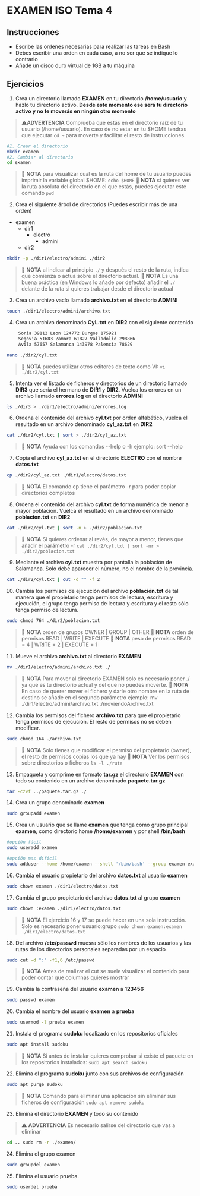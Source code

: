 # EXAMEN ISO Tema 4

## Instrucciones

- Escribe las ordenes necesarias para realizar las tareas en Bash
- Debes escribir una orden en cada caso, a no ser que se indique lo contrario
- Añade un disco duro virtual de 1GB a tu máquina

## Ejercicios

1. Crea un directorio llamado **EXAMEN** en tu directorio **/home/usuario** y hazlo tu directorio activo.
**Desde este momento ese será tu directorio activo y no te moverás en ningún otro momento**

>:warning:**ADVERTENCIA** Comprueba que estás en el directorio raíz de tu usuario (/home/usuario). En caso de no estar en tu $HOME tendras que ejecutar ``cd ~`` para moverte y facilitar el resto de instrucciones. 

~~~bash
#1. Crear el directorio
mkdir examen
#2. Cambiar al directorio
cd examen
~~~

>:pencil: **NOTA** para visualizar cual es la ruta del home de tu usuario puedes imprimir la variable global $HOME: ``echo $HOME``
>:pencil: **NOTA** si quieres ver la ruta absoluta del directorio en el que estás, puedes ejecutar este comando ``pwd``

2. Crea el siguiente árbol de directorios (Puedes escribir más de una orden)

- examen
  - dir1
    - electro
      - admini
  - dir2

~~~bash
mkdir -p ./dir1/electro/admini ./dir2
~~~

>:pencil: **NOTA** al indicar al principio ``./`` y después el resto de la ruta,
indica que comienza o actua sobre el directorio actual.
>:pencil: **NOTA** Es una buena práctica (en Windows lo añade por defecto) añadir el ``./`` delante de la ruta si quieres trabajar desde el directorio actual

3. Crea un archivo vacío llamado **archivo.txt** en el directorio **ADMINI**

~~~bash
touch ./dir1/electro/admini/archivo.txt
~~~

4. Crea un archivo denominado **CyL.txt** en **DIR2** con el siguiente contenido

   ~~~bash
    Soria 39112 Leon 124772 Burgos 175921 
    Segovia 51683 Zamora 61827 Valladolid 298866 
    Avila 57657 Salamanca 143978 Palencia 78629 
   ~~~

~~~bash
nano ./dir2/cyl.txt
~~~

>:pencil: **NOTA** puedes utilizar otros editores de texto como VI: ``vi ./dir2/cyl.txt``

5. Intenta ver el listado de ficheros y directorios de un directorio llamado **DIR3** que sería el hermano de **DIR1** y **DIR2**. Vuelca los errores en un archivo llamado **errores.log** en el directorio **ADMINI**
  
~~~bash
ls ./dir3 > ./dir1/electro/admini/errores.log
~~~

6. Ordena el contenido del archivo **cyl.txt** por orden alfabético, vuelca el resultado en un archivo denominado **cyl_az.txt** en **DIR2**
  
~~~bash
cat ./dir2/cyl.txt | sort > ./dir2/cyl_az.txt
~~~

>:pencil: **NOTA** Ayuda con los comandos --help o -h ejemplo: sort --help

7. Copia el archivo **cyl_az.txt** en el directorio **ELECTRO** con el nombre **datos.txt**
  
~~~bash
cp ./dir2/cyl_az.txt ./dir1/electro/datos.txt
~~~

>:pencil: **NOTA** El comando cp tiene el parámetro -r para poder copiar directorios completos

8. Ordena el contenido del archivo **cyl.txt** de forma numérica de menor a mayor población. Vuelca el resultado en un archivo denominado **poblacion.txt** en **DIR2**
  
~~~bash
cat ./dir2/cyl.txt | sort -n > ./dir2/poblacion.txt
~~~

>:pencil: **NOTA** Si quieres ordenar al revés, de mayor a menor, tienes que añadir el parámetro -r ``cat ./dir2/cyl.txt | sort -nr > ./dir2/poblacion.txt``

9.  Mediante el archivo **cyl.txt** muestra por pantalla la población de Salamanca. Solo debe aparecer el número, no el nombre de la provincia.
  
~~~bash
cat ./dir2/cyl.txt | cut -d "" -f 2
~~~

10. Cambia los permisos de ejecución del archivo **población.txt** de tal manera que el propietario tenga permisos de lectura, escritura y ejecución, el grupo tenga permiso de lectura y escritura y el resto sólo tenga permiso de lectura.
  
~~~bash
sudo chmod 764 ./dir2/poblacion.txt
~~~

>:pencil: **NOTA** orden de grupos OWNER | GROUP | OTHER
>:pencil: **NOTA** orden de permisos READ | WRITE | EXECUTE
>:pencil: **NOTA** peso de permisos READ = 4 | WRITE = 2 | EXECUTE = 1

11. Mueve el archivo **archivo.txt** al directorio **EXAMEN**
  
~~~bash
mv ./dir1/electro/admini/archivo.txt ./
~~~

>:pencil: **NOTA** Para mover al directorio EXAMEN solo es necesario poner ./ ya que es tu directorio actual y
del que no puedes moverte.
>:pencil: **NOTA** En caso de querer mover el fichero y darle otro nombre en la ruta de destino se añade en el segundo parámetro ejemplo: mv ./dir1/electro/admini/archivo.txt ./moviendoArchivo.txt

12. Cambia los permisos del fichero **archivo.txt** para que el propietario tenga permisos de ejecución. El resto de permisos no se deben modificar.
  
~~~bash
sudo chmod 164 ./archivo.txt
~~~

>:pencil: **NOTA** Solo tienes que modificar el permiso del propietario (owner), el resto de permisos copias los
que ya hay
>:pencil: **NOTA** Ver los permisos sobre directorios o ficheros ``ls -l ./ruta``

13. Empaqueta y comprime en formato **tar.gz** el directorio **EXAMEN** con todo su contenido en un archivo denominado **paquete.tar.gz**
  
~~~bash
tar -czvf ../paquete.tar.gz ./
~~~

14. Crea un grupo denominado **examen**
  
~~~bash
sudo groupadd examen
~~~

15. Crea un usuario que se llame **examen** que tenga como grupo principal **examen**, como directorio home **/home/examen** y por shell **/bin/bash**
  
~~~bash
#opción fácil
sudo useradd examen

#opción mas dificil
sudo adduser --home /home/examen --shell '/bin/bash' --group examen examen
~~~

16. Cambia el usuario propietario del archivo **datos.txt** al usuario **examen**
  
~~~bash
sudo chown examen ./dir1/electro/datos.txt
~~~

17.  Cambia el grupo propietario del archivo **datos.txt** al grupo **examen**
  
~~~bash
sudo chown :examen ./dir1/electro/datos.txt
~~~

>:pencil: **NOTA** El ejercicio 16 y 17 se puede hacer en una sola instrucción. Solo es necesario poner
usuario:grupo ``sudo chown examen:examen ./dir1/electro/datos.txt``

18. Del archivo **/etc/passwd** muesra sólo los nombres de los usuarios y las rutas de los directorios personales separadas por un espacio
  
~~~bash
sudo cut -d ":" -f1,6 /etc/passwd
~~~

>:pencil: **NOTA** Antes de realizar el cut se suele visualizar el contenido para poder contar que columnas
quieres mostrar

19. Cambia la contraseña del usuario **examen** a **123456**
  
~~~bash
sudo passwd examen
~~~

20. Cambia el nombre del usuario **examen** a **prueba**
  
~~~bash
sudo usermod -l prueba examen
~~~

21. Instala el programa **sudoku** localizado en los repositorios oficiales
  
~~~bash
sudo apt install sudoku
~~~

>:pencil: **NOTA** Si antes de instalar quieres comprobar si existe el paquete en los repositorios instalados: ``sudo apt search sudoku``

22. Elimina el programa **sudoku** junto con sus archivos de configuración
  
~~~bash
sudo apt purge sudoku
~~~

>:pencil: **NOTA** Comando para eliminar una aplicacion sin eliminar sus ficheros de configuración ``sudo apt remove sudoku``

23. Elimina el directorio **EXAMEN** y todo su contenido

>:warning: **ADVERTENCIA** Es necesario salirse del directorio que vas a eliminar

~~~bash
cd .. sudo rm -r ./examen/
~~~

24. Elimina el grupo examen
  
~~~bash
sudo groupdel examen
~~~

25. Elimina el usuario prueba.
  
~~~bash
sudo userdel prueba
~~~

